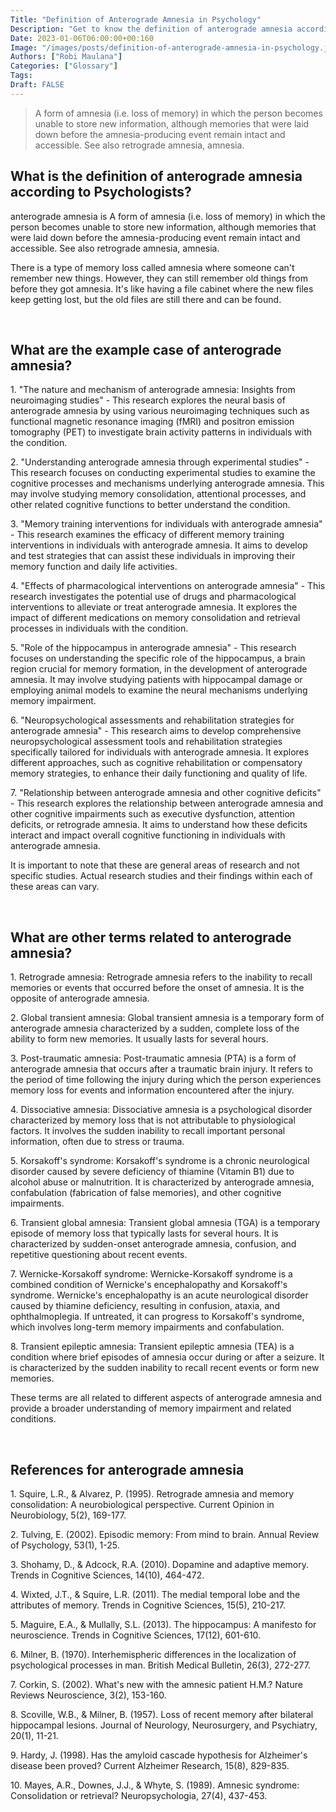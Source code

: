 ```yaml
---
Title: "Definition of Anterograde Amnesia in Psychology"
Description: "Get to know the definition of anterograde amnesia according to psychologists."
Date: 2023-01-06T06:00:00+00:160
Image: "/images/posts/definition-of-anterograde-amnesia-in-psychology.jpg"
Authors: ["Robi Maulana"]
Categories: ["Glossary"]
Tags: 
Draft: FALSE
---
```





> A form of amnesia (i.e. loss of memory) in which the person becomes unable to store new information, although memories that were laid down before the amnesia-producing event remain intact and accessible. See also retrograde amnesia, amnesia.

## What is the definition of anterograde amnesia according to Psychologists?

anterograde amnesia is A form of amnesia (i.e. loss of memory) in which the person becomes unable to store new information, although memories that were laid down before the amnesia-producing event remain intact and accessible. See also retrograde amnesia, amnesia.

There is a type of memory loss called amnesia where someone can't remember new things. However, they can still remember old things from before they got amnesia. It's like having a file cabinet where the new files keep getting lost, but the old files are still there and can be found.

 

## What are the example case of anterograde amnesia?

1\. "The nature and mechanism of anterograde amnesia: Insights from neuroimaging studies" - This research explores the neural basis of anterograde amnesia by using various neuroimaging techniques such as functional magnetic resonance imaging (fMRI) and positron emission tomography (PET) to investigate brain activity patterns in individuals with the condition.

2\. "Understanding anterograde amnesia through experimental studies" - This research focuses on conducting experimental studies to examine the cognitive processes and mechanisms underlying anterograde amnesia. This may involve studying memory consolidation, attentional processes, and other related cognitive functions to better understand the condition.

3\. "Memory training interventions for individuals with anterograde amnesia" - This research examines the efficacy of different memory training interventions in individuals with anterograde amnesia. It aims to develop and test strategies that can assist these individuals in improving their memory function and daily life activities.

4\. "Effects of pharmacological interventions on anterograde amnesia" - This research investigates the potential use of drugs and pharmacological interventions to alleviate or treat anterograde amnesia. It explores the impact of different medications on memory consolidation and retrieval processes in individuals with the condition.

5\. "Role of the hippocampus in anterograde amnesia" - This research focuses on understanding the specific role of the hippocampus, a brain region crucial for memory formation, in the development of anterograde amnesia. It may involve studying patients with hippocampal damage or employing animal models to examine the neural mechanisms underlying memory impairment.

6\. "Neuropsychological assessments and rehabilitation strategies for anterograde amnesia" - This research aims to develop comprehensive neuropsychological assessment tools and rehabilitation strategies specifically tailored for individuals with anterograde amnesia. It explores different approaches, such as cognitive rehabilitation or compensatory memory strategies, to enhance their daily functioning and quality of life.

7\. "Relationship between anterograde amnesia and other cognitive deficits" - This research explores the relationship between anterograde amnesia and other cognitive impairments such as executive dysfunction, attention deficits, or retrograde amnesia. It aims to understand how these deficits interact and impact overall cognitive functioning in individuals with anterograde amnesia.

It is important to note that these are general areas of research and not specific studies. Actual research studies and their findings within each of these areas can vary.

 

## What are other terms related to anterograde amnesia?

1\. Retrograde amnesia: Retrograde amnesia refers to the inability to recall memories or events that occurred before the onset of amnesia. It is the opposite of anterograde amnesia.

2\. Global transient amnesia: Global transient amnesia is a temporary form of anterograde amnesia characterized by a sudden, complete loss of the ability to form new memories. It usually lasts for several hours.

3\. Post-traumatic amnesia: Post-traumatic amnesia (PTA) is a form of anterograde amnesia that occurs after a traumatic brain injury. It refers to the period of time following the injury during which the person experiences memory loss for events and information encountered after the injury.

4\. Dissociative amnesia: Dissociative amnesia is a psychological disorder characterized by memory loss that is not attributable to physiological factors. It involves the sudden inability to recall important personal information, often due to stress or trauma.

5\. Korsakoff's syndrome: Korsakoff's syndrome is a chronic neurological disorder caused by severe deficiency of thiamine (Vitamin B1) due to alcohol abuse or malnutrition. It is characterized by anterograde amnesia, confabulation (fabrication of false memories), and other cognitive impairments.

6\. Transient global amnesia: Transient global amnesia (TGA) is a temporary episode of memory loss that typically lasts for several hours. It is characterized by sudden-onset anterograde amnesia, confusion, and repetitive questioning about recent events.

7\. Wernicke-Korsakoff syndrome: Wernicke-Korsakoff syndrome is a combined condition of Wernicke's encephalopathy and Korsakoff's syndrome. Wernicke's encephalopathy is an acute neurological disorder caused by thiamine deficiency, resulting in confusion, ataxia, and ophthalmoplegia. If untreated, it can progress to Korsakoff's syndrome, which involves long-term memory impairments and confabulation.

8\. Transient epileptic amnesia: Transient epileptic amnesia (TEA) is a condition where brief episodes of amnesia occur during or after a seizure. It is characterized by the sudden inability to recall recent events or form new memories.

These terms are all related to different aspects of anterograde amnesia and provide a broader understanding of memory impairment and related conditions.

 

## References for anterograde amnesia

1\. Squire, L.R., & Alvarez, P. (1995). Retrograde amnesia and memory consolidation: A neurobiological perspective. Current Opinion in Neurobiology, 5(2), 169-177.

2\. Tulving, E. (2002). Episodic memory: From mind to brain. Annual Review of Psychology, 53(1), 1-25.

3\. Shohamy, D., & Adcock, R.A. (2010). Dopamine and adaptive memory. Trends in Cognitive Sciences, 14(10), 464-472.

4\. Wixted, J.T., & Squire, L.R. (2011). The medial temporal lobe and the attributes of memory. Trends in Cognitive Sciences, 15(5), 210-217.

5\. Maguire, E.A., & Mullally, S.L. (2013). The hippocampus: A manifesto for neuroscience. Trends in Cognitive Sciences, 17(12), 601-610.

6\. Milner, B. (1970). Interhemispheric differences in the localization of psychological processes in man. British Medical Bulletin, 26(3), 272-277.

7\. Corkin, S. (2002). What's new with the amnesic patient H.M.? Nature Reviews Neuroscience, 3(2), 153-160.

8\. Scoville, W.B., & Milner, B. (1957). Loss of recent memory after bilateral hippocampal lesions. Journal of Neurology, Neurosurgery, and Psychiatry, 20(1), 11-21.

9\. Hardy, J. (1998). Has the amyloid cascade hypothesis for Alzheimer's disease been proved? Current Alzheimer Research, 15(8), 829-835.

10\. Mayes, A.R., Downes, J.J., & Whyte, S. (1989). Amnesic syndrome: Consolidation or retrieval? Neuropsychologia, 27(4), 437-453.
